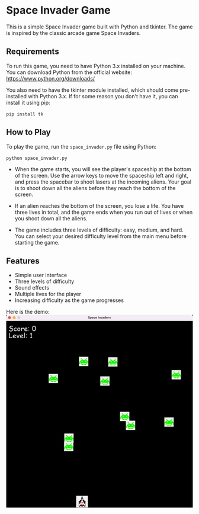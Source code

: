 # Space Invader Game
This is a simple Space Invader game built with Python and tkinter. The game is inspired by the classic arcade game Space Invaders.

## Requirements
To run this game, you need to have Python 3.x installed on your machine. You can download Python from the official website: https://www.python.org/downloads/

You also need to have the tkinter module installed, which should come pre-installed with Python 3.x. If for some reason you don't have it, you can install it using pip:

```
pip install tk
```

## How to Play
To play the game, run the `space_invader.py` file using Python:

```
python space_invader.py
```
- When the game starts, you will see the player's spaceship at the bottom of the screen. Use the arrow keys to move the spaceship left and right, and press the spacebar to shoot lasers at the incoming aliens. Your goal is to shoot down all the aliens before they reach the bottom of the screen.

- If an alien reaches the bottom of the screen, you lose a life. You have three lives in total, and the game ends when you run out of lives or when you shoot down all the aliens.

- The game includes three levels of difficulty: easy, medium, and hard. You can select your desired difficulty level from the main menu before starting the game.

## Features
- Simple user interface
- Three levels of difficulty
- Sound effects
- Multiple lives for the player
- Increasing difficulty as the game progresses

Here is the demo: 
![game](./game.gif)
